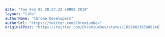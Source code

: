 ```yaml
---
date: "Tue Feb 05 20:27:22 +0000 2019"
layout: "like"
authorName: "Chrome Developers"
authorUrl: "https://twitter.com/ChromiumDev"
originalPost: "https://twitter.com/ChromiumDev/status/1092882395689246720"
---
```

